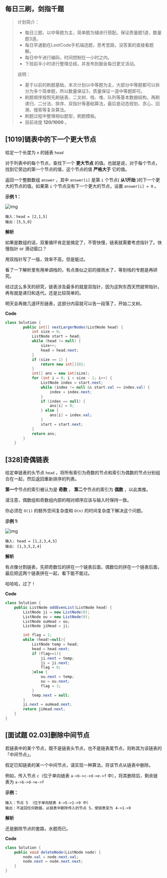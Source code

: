 ## 每日三刷，剑指千题

> 计划简介：
>
> - 每日三题，以中等题为主，简单题为辅进行搭配。保证质量题1道，数量题3道。
> - 每日早通勤在LeetCode手机端选题，思考思路，没答案的直接看题解。
> - 每日中午进行编码，时间控制在一小时之内。
> - 下班前半小时进行整理总结，并发布到掘金每日更文活动。
>
> 说明：
>
> - 基于以前的刷题基础，本次计划以中等题为主，大部分中等题都可以拆分为多个简单题，所以数量保证3，质量保证一道中等题即可。
> - 刷题顺序按照先刷链表、二叉树、栈、堆、队列等基本数据结构，再刷递归、二分法、排序、双指针等基础算法，最后是动态规划、贪心、回溯、搜索等复杂算法。
> - 刷题过程中整理相似题型，刷题模板。
> - 目前进度 **120/1000** 。

## [1019]链表中的下一个更大节点

给定一个长度为 `n` 的链表 `head`

对于列表中的每个节点，查找下一个 **更大节点** 的值。也就是说，对于每个节点，找到它旁边的第一个节点的值，这个节点的值 **严格大于** 它的值。

返回一个整数数组 `answer` ，其中 `answer[i]` 是第 `i` 个节点( **从1开始** )的下一个更大的节点的值。如果第 `i` 个节点没有下一个更大的节点，设置 `answer[i] = 0` 。



**示例 1：**

![img](https://yitiaoit.oss-cn-beijing.aliyuncs.com/img/linkedlistnext1.jpg)

```
输入：head = [2,1,5]
输出：[5,5,0]
```

**解析**

如果是数组的话，双重循环肯定是搞定了，不管快慢，链表就需要考虑指针了。快慢指针 or 滑动窗口？

用双指针写了一版，效率不高，但是能过。

看了一下解析里有用单调栈的，有点类似之前的接雨水了，等到栈的专题是再研究。

经过这么多天的研究，链表涉及最多的就是双指针，因为这狗东西天然就带指针。再有就是递归和迭代。还是比较简单的。

明天会再做几道环形链表，这部分内容就可以告一段落了，开始二叉树。

**Code**

```java
class Solution {
        public int[] nextLargerNodes(ListNode head) {
            int size = 0;
            ListNode start = head;
            while (head != null) {
                size++;
                head = head.next;
            }
            if (size == 1) {
                return new int[]{0};
            }
            int[] ans = new int[size];
            for (int i = 0; i < size - 1; i++) {
                ListNode index = start.next;
                while (index != null && start.val >= index.val) {
                    index = index.next;
                }
                if (index == null) {
                    ans[i] = 0;
                } else {
                    ans[i] = index.val;
                }
                start = start.next;
            }
            return ans;
        }
    }
```



## [328]奇偶链表

给定单链表的头节点 `head` ，将所有索引为奇数的节点和索引为偶数的节点分别组合在一起，然后返回重新排序的列表。

**第一个**节点的索引被认为是 **奇数** ， **第二个**节点的索引为 **偶数** ，以此类推。

请注意，偶数组和奇数组内部的相对顺序应该与输入时保持一致。

你必须在 `O(1)` 的额外空间复杂度和 `O(n)` 的时间复杂度下解决这个问题。



**示例 1:**

![img](https://yitiaoit.oss-cn-beijing.aliyuncs.com/img/oddeven-linked-list.jpg)

```
输入: head = [1,2,3,4,5]
输出: [1,3,5,2,4]
```

**解析**

有点像分割链表，先把奇数位的拼在一个链表后面，偶数位的拼在一个链表后面，最后把这两个链表拼在一起，看下能不能过。

哈哈哈，过了！

**Code**

```java
class Solution {
    public ListNode oddEvenList(ListNode head) {
        ListNode ji = new ListNode(0);
        ListNode ou = new ListNode(0);
        ListNode ouHead = ou;
        ListNode jiHead = ji;

        int flag = 1;
        while (head!=null){
            ListNode temp = head;
            head = head.next;
            if (flag==1){
                ji.next = temp;
                ji = ji.next;
                flag = 0;
            }else {
                ou.next = temp;
                ou = ou.next;
                flag = 1;
            }
            temp.next = null;
        }
        ji.next = ouHead.next;
        return jiHead.next;
    }
}
```

## [面试题 02.03]删除中间节点

若链表中的某个节点，既不是链表头节点，也不是链表尾节点，则称其为该链表的「中间节点」。

假定已知链表的某一个中间节点，请实现一种算法，将该节点从链表中删除。

例如，传入节点 `c`（位于单向链表 `a->b->c->d->e->f` 中），将其删除后，剩余链表为 `a->b->d->e->f`



**示例：**

```
输入：节点 5 （位于单向链表 4->5->1->9 中）
输出：不返回任何数据，从链表中删除传入的节点 5，使链表变为 4->1->9
```



**解析**

还是删除节点的套路，水题而已。

**Code**

```java
class Solution {
    public void deleteNode(ListNode node) {
        node.val = node.next.val;
        node.next = node.next.next;
    }
}
```





